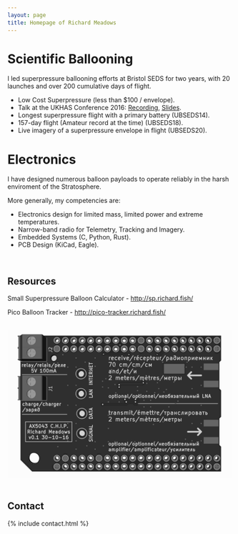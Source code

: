 ```yaml
---
layout: page
title: Homepage of Richard Meadows
---
```




# Scientific Ballooning

I led superpressure ballooning efforts at
Bristol SEDS for two years, with 20
launches and over 200 cumulative days of flight.


* Low Cost Superpressure (less than $100 / envelope).
* Talk at the UKHAS Conference 2016:
[Recording](https://www.youtube.com/watch?v=PQJAjDEq5AA&t=5h03m16s),
[Slides](https://github.com/richardeoin/a-quick-guide).
* Longest superpressure flight with a primary battery
(UBSEDS14).
* 157-day flight (Amateur record at the time)
(UBSEDS18).
* Live imagery of a superpressure envelope in flight
(UBSEDS20).

# Electronics

I have designed numerous balloon payloads to operate reliably in the harsh enviroment of the Stratosphere.

More generally, my competencies are:

* Electronics design for limited mass, limited power and extreme temperatures.
* Narrow-band radio for Telemetry, Tracking and Imagery.
* Embedded Systems (C, Python, Rust).
* PCB Design (KiCad, Eagle).

<br/>

## Resources

Small Superpressure Balloon Calculator - <a href="http://sp.richard.fish/">http://sp.richard.fish/</a>

Pico Balloon Tracker - <a href="http://pico-tracker.richard.fish/">http://pico-tracker.richard.fish/</a>

<br/>
<div class="row">
<div class="col-md-6 col-md-offset-3">
<img src="/assets/ax_chip_v0_1.png" class="img-responsive">
</div>
</div>
<br/>

## Contact

{% include contact.html %}

<br/>
